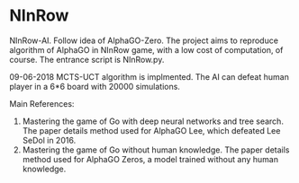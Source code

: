 # NInRow
NInRow-AI. Follow idea of AlphaGO-Zero. The project aims to reproduce algorithm of AlphaGO in NInRow game, with a low cost of computation, of course.
The entrance script is NInRow.py.

09-06-2018
MCTS-UCT algorithm is implmented. The AI can defeat human player in a 6*6 board with 20000 simulations.


Main References:
1. Mastering the game of Go with deep neural networks and tree search. The paper details method used for AlphaGO Lee, which defeated Lee SeDol in 2016.
2. Mastering the game of Go without human knowledge. The paper details method used for AlphaGO Zeros, a model trained without any human knowledge.
